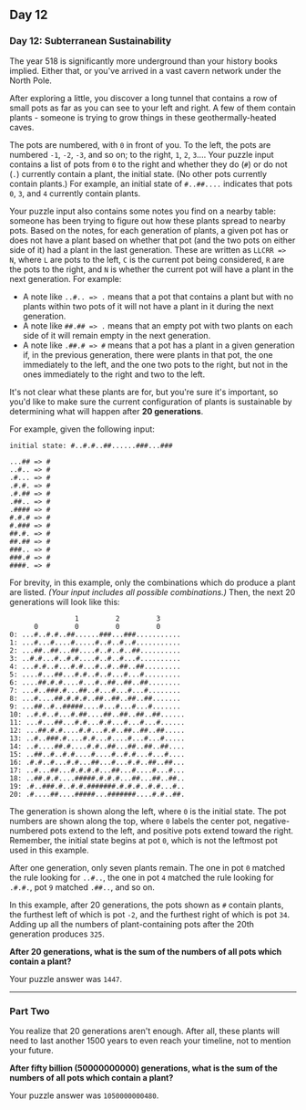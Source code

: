 ## Day 12

### Day 12: Subterranean Sustainability
The year 518 is significantly more underground than your history books implied. Either that, or you've 
arrived in a vast cavern network under the North Pole.

After exploring a little, you discover a long tunnel that contains a row of small pots as far as you can 
see to your left and right. A few of them contain plants - someone is trying to grow things in these 
geothermally-heated caves.

The pots are numbered, with `0` in front of you. To the left, the pots are numbered `-1`, `-2`, `-3`, and 
so on; to the right, `1`, `2`, `3`.... Your puzzle input contains a list of pots from `0` to the right and whether 
they do (`#`) or do not (`.`) currently contain a plant, the initial state. (No other pots currently contain 
plants.) For example, an initial state of `#..##....` indicates that pots `0`, `3`, and `4` currently contain plants.

Your puzzle input also contains some notes you find on a nearby table: someone has been trying to figure 
out how these plants spread to nearby pots. Based on the notes, for each generation of plants, a given pot 
has or does not have a plant based on whether that pot (and the two pots on either side of it) had a plant in 
the last generation. These are written as `LLCRR => N`, where `L` are pots to the left, `C` is the current pot being 
considered, `R` are the pots to the right, and `N` is whether the current pot will have a plant in the next generation. 
For example:

- A note like `..#.. => .` means that a pot that contains a plant but with no plants within two pots of it will not have a plant in it during the next generation.
- A note like `##.## => .` means that an empty pot with two plants on each side of it will remain empty in the next generation.
- A note like `.##.# => #` means that a pot has a plant in a given generation if, in the previous generation, there were plants in that pot, the one immediately to the left, and the one two pots to the right, but not in the ones immediately to the right and two to the left.

It's not clear what these plants are for, but you're sure it's important, so you'd like to make sure the current 
configuration of plants is sustainable by determining what will happen after **20 generations**.

For example, given the following input:

```
initial state: #..#.#..##......###...###

...## => #
..#.. => #
.#... => #
.#.#. => #
.#.## => #
.##.. => #
.#### => #
#.#.# => #
#.### => #
##.#. => #
##.## => #
###.. => #
###.# => #
####. => #
```

For brevity, in this example, only the combinations which do produce a plant are listed. 
_(Your input includes all possible combinations.)_ Then, the next 20 generations will look like this:

```
                1         2         3     
      0         0         0         0     
0: ...#..#.#..##......###...###...........
1: ...#...#....#.....#..#..#..#...........
2: ...##..##...##....#..#..#..##..........
3: ..#.#...#..#.#....#..#..#...#..........
4: ...#.#..#...#.#...#..#..##..##.........
5: ....#...##...#.#..#..#...#...#.........
6: ....##.#.#....#...#..##..##..##........
7: ...#..###.#...##..#...#...#...#........
8: ...#....##.#.#.#..##..##..##..##.......
9: ...##..#..#####....#...#...#...#.......
10: ..#.#..#...#.##....##..##..##..##......
11: ...#...##...#.#...#.#...#...#...#......
12: ...##.#.#....#.#...#.#..##..##..##.....
13: ..#..###.#....#.#...#....#...#...#.....
14: ..#....##.#....#.#..##...##..##..##....
15: ..##..#..#.#....#....#..#.#...#...#....
16: .#.#..#...#.#...##...#...#.#..##..##...
17: ..#...##...#.#.#.#...##...#....#...#...
18: ..##.#.#....#####.#.#.#...##...##..##..
19: .#..###.#..#.#.#######.#.#.#..#.#...#..
20: .#....##....#####...#######....#.#..##.
```

The generation is shown along the left, where `0` is the initial state. The pot numbers are shown 
along the top, where `0` labels the center pot, negative-numbered pots extend to the left, and 
positive pots extend toward the right. Remember, the initial state begins at pot `0`, which is not 
the leftmost pot used in this example.

After one generation, only seven plants remain. The one in pot `0` matched the rule looking for 
`..#..`, the one in pot `4` matched the rule looking for `.#.#.`, pot `9` matched `.##..`, and so on.

In this example, after 20 generations, the pots shown as `#` contain plants, the furthest left of which 
is pot `-2`, and the furthest right of which is pot `34`. Adding up all the numbers of plant-containing 
pots after the 20th generation produces `325`.

**After 20 generations, what is the sum of the numbers of all pots which contain a plant?**

Your puzzle answer was `1447`.

----

### Part Two
You realize that 20 generations aren't enough. After all, these plants will need to last another 
1500 years to even reach your timeline, not to mention your future.

**After fifty billion (50000000000) generations, what is the sum of the numbers of all pots 
which contain a plant?**

Your puzzle answer was `1050000000480`.
